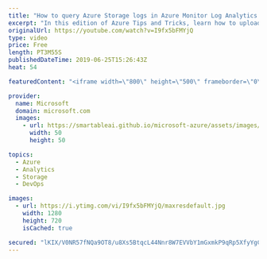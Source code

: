 ```yaml
---
title: "How to query Azure Storage logs in Azure Monitor Log Analytics | Azure Tips and Tricks"
excerpt: "In this edition of Azure Tips and Tricks, learn how to upload and analyze Azure Storage logs with Azure Monitor Log Analytics.   For more tips and tricks, visit: http://azuredev.tips     Get started with 12 months of free services and $200 USD in credit. Create your free account today with Microsoft"
originalUrl: https://youtube.com/watch?v=I9fx5bFMYjQ
type: video
price: Free
length: PT3M55S
publishedDateTime: 2019-06-25T15:26:43Z
heat: 54

featuredContent: "<iframe width=\"800\" height=\"500\" frameborder=\"0\" src=\"https://www.youtube.com/embed/I9fx5bFMYjQ\" allow=\"accelerometer; autoplay; encrypted-media; gyroscope; picture-in-picture\" allowfullscreen></iframe>"

provider:
  name: Microsoft
  domain: microsoft.com
  images:
    - url: https://smartableai.github.io/microsoft-azure/assets/images/organizations/microsoft.com-50x50.jpg
      width: 50
      height: 50

topics:
  - Azure
  - Analytics
  - Storage
  - DevOps

images:
  - url: https://i.ytimg.com/vi/I9fx5bFMYjQ/maxresdefault.jpg
    width: 1280
    height: 720
    isCached: true

secured: "lKIX/V0NR57fNQa9OT8/u8Xs5BtqcL44Nnr8W7EVVbY1mGxmkP9qRp5XfyYgCBZWbdD5mB0LbSvfq3kZc1x9tBtUDHeqFivECyKl2VAC63uoKL4Peebh9fw17DgJiACd/bG9f9ewD6FXhZI2W277/6zDBGpMimJWI4dz9y8DZw/UYVgwxMbHZe1kjOK9bAtW5MatZqHUlvXtaOx0h8CpDOnh8mb1RxU7nTYkAGf1zh6qdLzfqJHxyB+t38F5GgHCl46FbszLlDdmYENeFlYN3+qakMqGkhkRd762IXIKkOr5jQ6U/HCJ7MwQsiPvaBtLVaZszxoArlrO/Fwm+iKqHFpKHeo61VJu3UgjxZlw5W2Ej+/qVK+3d97ivGPM5FWhLBkFFNTG2skNHP5SSM7kY6Cf+JeIopPOiBFT6D1OMtU=;H3xHagsRZ0y1voISxQPTHQ=="
---
```


